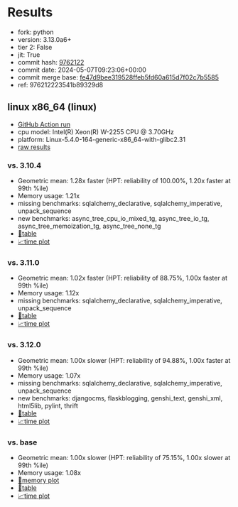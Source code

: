 # Results

- fork: python
- version: 3.13.0a6+
- tier 2: False
- jit: True
- commit hash: [9762122](https://github.com/python/cpython/commit/9762122)
- commit date: 2024-05-07T09:23:06+00:00
- commit merge base: [fe47d9bee319528ffeb5fd60a615d7f02c7b5585](https://github.com/python/cpython/commit/fe47d9bee319528ffeb5fd60a615d7f02c7b5585)
- ref: 976212223541b89329d8

## linux x86_64 (linux)

- [GitHub Action run](https://github.com/faster-cpython/benchmarking/actions/runs/8983880049)
- cpu model: Intel(R) Xeon(R) W-2255 CPU @ 3.70GHz
- platform: Linux-5.4.0-164-generic-x86_64-with-glibc2.31
- [raw results](bm-20240507-linux-x86_64-python-976212223541b89329d8-3.13.0a6%2B-9762122.json)

### vs. 3.10.4

- Geometric mean: 1.28x faster (HPT: reliability of 100.00%, 1.20x faster at 99th %ile)
- Memory usage: 1.21x
- missing benchmarks: sqlalchemy_declarative, sqlalchemy_imperative, unpack_sequence
- new benchmarks: async_tree_cpu_io_mixed_tg, async_tree_io_tg, async_tree_memoization_tg, async_tree_none_tg
- [📄table](bm-20240507-linux-x86_64-python-976212223541b89329d8-3.13.0a6%2B-9762122-vs-3.10.4.md)
- [📈time plot](bm-20240507-linux-x86_64-python-976212223541b89329d8-3.13.0a6%2B-9762122-vs-3.10.4.png)

### vs. 3.11.0

- Geometric mean: 1.02x faster (HPT: reliability of 88.75%, 1.00x faster at 99th %ile)
- Memory usage: 1.12x
- missing benchmarks: sqlalchemy_declarative, sqlalchemy_imperative, unpack_sequence
- [📄table](bm-20240507-linux-x86_64-python-976212223541b89329d8-3.13.0a6%2B-9762122-vs-3.11.0.md)
- [📈time plot](bm-20240507-linux-x86_64-python-976212223541b89329d8-3.13.0a6%2B-9762122-vs-3.11.0.png)

### vs. 3.12.0

- Geometric mean: 1.00x slower (HPT: reliability of 94.88%, 1.00x faster at 99th %ile)
- Memory usage: 1.07x
- missing benchmarks: sqlalchemy_declarative, sqlalchemy_imperative, unpack_sequence
- new benchmarks: djangocms, flaskblogging, genshi_text, genshi_xml, html5lib, pylint, thrift
- [📄table](bm-20240507-linux-x86_64-python-976212223541b89329d8-3.13.0a6%2B-9762122-vs-3.12.0.md)
- [📈time plot](bm-20240507-linux-x86_64-python-976212223541b89329d8-3.13.0a6%2B-9762122-vs-3.12.0.png)

### vs. base

- Geometric mean: 1.00x slower (HPT: reliability of 75.15%, 1.00x slower at 99th %ile)
- Memory usage: 1.08x
- [🧠memory plot](bm-20240507-linux-x86_64-python-976212223541b89329d8-3.13.0a6%2B-9762122-vs-base-mem.png)
- [📄table](bm-20240507-linux-x86_64-python-976212223541b89329d8-3.13.0a6%2B-9762122-vs-base.md)
- [📈time plot](bm-20240507-linux-x86_64-python-976212223541b89329d8-3.13.0a6%2B-9762122-vs-base.png)

